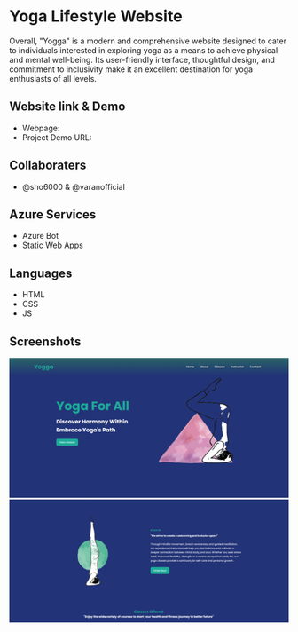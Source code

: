# Yoga Lifestyle Website
Overall, "Yogga" is a modern and comprehensive website designed to cater to individuals interested in exploring yoga as a means to achieve physical
 and mental well-being. Its user-friendly interface, thoughtful design, and commitment to inclusivity make it an excellent destination for yoga enthusiasts of all levels.

## Website link & Demo
- Webpage: 
- Project Demo URL:

## Collaboraters
- @sho6000 & @varanofficial

## Azure Services
- Azure Bot
- Static Web Apps

## Languages 
- HTML
- CSS
- JS

## Screenshots
![Screenshot](https://github.com/sho6000/yoga/blob/main/screenshots/1.png)
![Screenshot (450)](https://github.com/sho6000/yoga/blob/main/screenshots/2.png)

